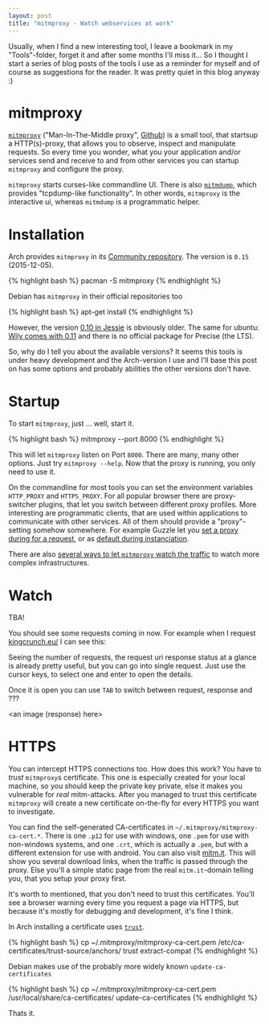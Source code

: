 ```yaml
---
layout: post
title: "mitmproxy - Watch webservices at work"
---
```


Usually, when I find a new interesting tool, I leave a bookmark in my "Tools"-folder, forget
it and after some months I'll miss it... So I thought I start a series of blog posts of
the tools I use as a reminder for myself and of course as suggestions for the reader. It was
pretty quiet in this blog anyway :)


# mitmproxy

[`mitmproxy`](http://docs.mitmproxy.org/) ("Man-In-The-Middle proxy", 
[Github](https://github.com/mitmproxy/mitmproxy)) is a  small tool, that startsup a HTTP(s)-proxy, 
that allows you to observe, inspect and manipulate requests. So every time you wonder, what you 
your application and/or services send and receive to and from other services you can startup 
`mitmproxy` and configure the proxy.

`mitmproxy` starts curses-like commandline UI. There is also [`mitmdump`](http://docs.mitmproxy.org/en/stable/mitmdump.html),
which provides "tcpdump-like functionality". In other words, `mitmproxy` is the
interactive ui, whereas `mitmdump` is a programmatic helper.

# Installation

Arch provides `mitmproxy` in its [Community repository](https://www.archlinux.org/packages/community/any/mitmproxy/).
The version is `0.15` (2015-12-05).

{% highlight bash %}
pacman -S mitmproxy
{% endhighlight %}

Debian has `mitmproxy` in their official repositories too

{% highlight bash %}
apt-get install
{% endhighlight %}

However, the version [0.10 in Jessie](https://packages.debian.org/jessie/mitmproxy) is obviously
older. The same for ubuntu: [Wily comes with 0.11](http://packages.ubuntu.com/wily/mitmproxy)
and there is no official package for Precise (the LTS).

So, why do I tell you about the available versions? It seems this tools is under heavy
development and the Arch-version I use and I'll base this post on has some options
and probably abilities the other versions don't have.

# Startup

To start `mitmproxy`, just ... well, start it.

{% highlight bash %}
mitmproxy --port 8000
{% endhighlight %}

This will let `mitmproxy` listen on Port `8000`. There are many, many other options.
Just try `mitmproxy --help`. Now that the proxy is running, you only need to use
it.

On the commandline for most tools you can set the environment variables `HTTP_PROXY`
and `HTTPS_PROXY`. For all popular browser there are proxy-switcher plugins, that
let you switch between different proxy profiles. More interesting are programmatic
clients, that are used within applications to communicate with other services. All of them
should provide a "proxy"-setting somehow somewhere. For example Guzzle let you [set
a proxy during for a request](http://docs.guzzlephp.org/en/5.3/clients.html#proxy), or as
[default during instanciation](http://docs.guzzlephp.org/en/5.3/clients.html#creating-a-client).

There are also [several ways to let `mitmproxy` watch the traffic](http://docs.mitmproxy.org/en/stable/modes.html)
to watch more complex infrastructures.

# Watch

TBA!

You should see some requests coming in now. For example when I request [kingcrunch.eu/](http://kingcrunch.eu/)
I can see this:

<an image here>

Seeing the number of requests, the request uri response status at a glance is already pretty
useful, but you can go into single request. Just use the cursor keys, to select one and
enter to open the details.

<an image here>

Once it is open you can use `TAB` to switch between request, response and ???

<an image (response) here>

# HTTPS

You can intercept HTTPS connections too. How does this work? You have to _trust_
`mitmproxy`s certificate. This one is especially created for your local machine, so
you should keep the private key private, else it makes you vulnerable for _real_
mitm-attacks. After you managed to trust this certificate `mitmproxy` will create
a new certificate on-the-fly for every HTTPS you want to investigate.

You can find the self-generated CA-certificates in `~/.mitmproxy/mitmproxy-ca-cert.*`.
There is one `.p12` for use with windows, one `.pem` for use with non-windows systems, and
one `.crt`, which is actually a `.pem`, but with a different extension for use with
android. You can also visit [mitm.it](http://mitm.it). This will show you several
download links, when the traffic is passed through the proxy. Else you'll a simple
static page from the real `mitm.it`-domain telling you, that you setup your proxy first.

It's worth to mentioned, that you don't need to trust this certificates. You'll
see a browser warning every time you request a page via HTTPS, but because it's mostly
for debugging and development, it's fine I think.

In Arch installing a certificate uses [`trust`](https://www.archlinux.org/news/ca-certificates-update/).

{% highlight bash %}
cp ~/.mitmproxy/mitmproxy-ca-cert.pem /etc/ca-certificates/trust-source/anchors/
trust extract-compat
{% endhighlight %}

Debian makes use of the probably more widely known `update-ca-certificates`

{% highlight bash %}
cp ~/.mitmproxy/mitmproxy-ca-cert.pem /usr/local/share/ca-certificates/
update-ca-certificates
{% endhighlight %}

Thats it.
